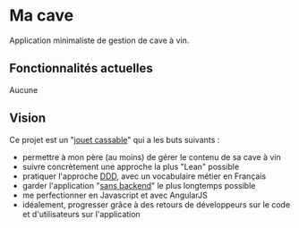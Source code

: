 Ma cave
=======

Application minimaliste de gestion de cave à vin.

## Fonctionnalités actuelles

Aucune

## Vision

Ce projet est un "[jouet cassable](http://chimera.labs.oreilly.com/books/1234000001813/ch05.html#breakable_toys)" qui a les buts suivants :

* permettre à mon père (au moins) de gérer le contenu de sa cave à vin
* suivre concrètement une approche la plus "Lean" possible
* pratiquer l'approche [DDD](http://en.wikipedia.org/wiki/Domain-driven_design), avec un vocabulaire métier en Français
* garder l'application "[sans backend](http://nobackend.org/)" le plus longtemps possible
* me perfectionner en Javascript et avec AngularJS
* idéalement, progresser grâce à des retours de développeurs sur le code et d'utilisateurs sur l'application
